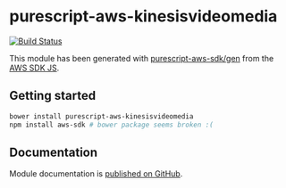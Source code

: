 # purescript-aws-kinesisvideomedia

[![Build Status](https://app.wercker.com/status/5909b9e96d1080804b17a28f72f87b6b/s/master)](https://app.wercker.com/project/byKey/5909b9e96d1080804b17a28f72f87b6b)

This module has been generated with [purescript-aws-sdk/gen](https://github.com/purescript-aws-sdk/gen) from the [AWS SDK JS](https://github.com/aws/aws-sdk-js).

## Getting started

```sh
bower install purescript-aws-kinesisvideomedia
npm install aws-sdk # bower package seems broken :(
```

## Documentation

Module documentation is [published on GitHub](https://github.com/purescript-aws-sdk/purescript-aws-kinesisvideomedia/tree/master/docs).
